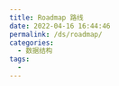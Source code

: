 ```yaml
---
title: Roadmap 路线
date: 2022-04-16 16:44:46
permalink: /ds/roadmap/
categories:
  - 数据结构
tags:
  - 
---
```

